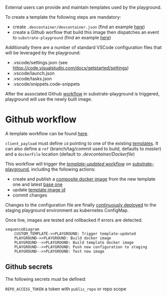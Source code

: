 External users can provide and maintain templates used by the playground.

To create a template the following steps are mandatory:

* create `.devcontainer/devcontainer.json` (find an example [here](https://github.com/paritytech/substrate-playground/blob/develop/.github/workflow-templates/devcontainer.json))
* create a Github worflow that build this image then dispatches an event to `substrate-playground` (find an example [here](https://github.com/paritytech/substrate-playground/blob/develop/.github/workflow-templates/cd-template.yml))

Additionally there are a number of standard VSCode configuration files that will be leveraged by the playground:

* .vscode/settings.json (see https://code.visualstudio.com/docs/getstarted/settings)
* .vscode/launch.json
* .vscode/tasks.json
* .vscode/snippets.code-snippets

After the associated Github [workflow](https://github.com/paritytech/substrate-playground/blob/develop/.github/workflows/event-template-updated.yml) in substrate-playground is triggered, playground will use the newly built image. 

# Github workflow

A template workflow can be found [here](https://github.com/paritytech/substrate-playground/blob/develop/.github/workflow-templates/cd-template.yml).

`client_payload` must define `id` pointing to one of the existing [templates](https://github.com/paritytech/substrate-playground/blob/develop/conf/k8s/overlays/staging/).
It can also define a `ref` (branch/tag/commit used to build, defaults to _master_) and a `dockerFile` location (default to _.devcontainer/Dockerfile_)

This workflow will trigger the [_template-updated_ workflow](https://github.com/paritytech/substrate-playground/blob/develop/.github/workflows/event-template-updated.yml) on [substrate-playground](https://github.com/paritytech/substrate-playground/), including the following actions:

* create and publish a [composite docker image](https://github.com/paritytech/substrate-playground/blob/develop/templates/Dockerfile.template) from the new template one and latest [base one](https://github.com/paritytech/substrate-playground/blob/develop/templates/Dockerfile.base)
* update [template image id](https://github.com/paritytech/substrate-playground/tree/develop/conf/k8s/overlays/staging/templates)
* commit changes

Changes to the configuration file are finally [continuously deployed](https://github.com/paritytech/substrate-playground/blob/develop/.github/workflows/cd-templates.yml) to the staging playground environment as kubernetes ConfigMap.

Once live, images are tested and rollbacked if errors are detected.


```mermaid
sequenceDiagram
	CUSTOM_TEMPLATE->>PLAYGROUND: Trigger template-updated
	PLAYGROUND->>PLAYGROUND: Build docker image
	PLAYGROUND-->>PLAYGROUND: Build template docker image
	PLAYGROUND-->>PLAYGROUND: Push new configuration to staging
    PLAYGROUND-->>PLAYGROUND: Test new image
```

## Github secrets

The following secrets must be defined:

`REPO_ACCESS_TOKEN` a token with `public_repo` or repo scope
